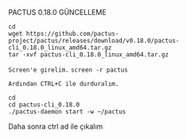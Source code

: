 PACTUS 0.18.0 GÜNCELLEME
```
cd
wget https://github.com/pactus-project/pactus/releases/download/v0.18.0/pactus-cli_0.18.0_linux_amd64.tar.gz
tar -xvf pactus-cli_0.18.0_linux_amd64.tar.gz
```
`Screen'e girelim.`
`screen -r pactus`

`Ardından CTRL+C ile durduralım.`
```
cd
cd pactus-cli_0.18.0
./pactus-daemon start -w ~/pactus
```
Daha sonra ctrl ad ile çıkalım

